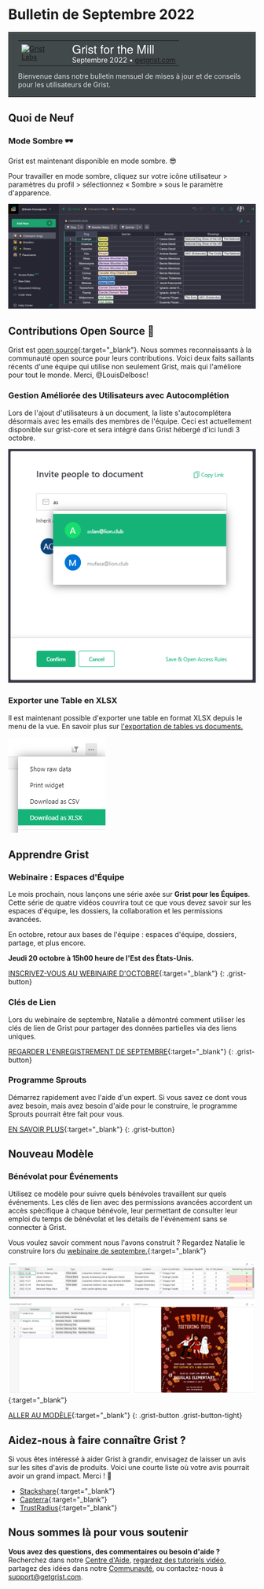 # Bulletin de Septembre 2022

<style>
  /* restaurer certains paramètres par défaut mal remplacés */
  .newsletter-header .table {
    background-color: initial;
    border: initial;
  }
  .newsletter-header .table > tbody > tr > td {
    padding: initial;
    border: initial;
    vertical-align: initial;
  }
  .newsletter-header img.header-img {
    padding: initial;
    max-width: initial;
    display: initial;
    padding: initial;
    line-height: initial;
    background-color: initial;
    border: initial;
    border-radius: initial;
    margin: initial;
  }

  /* copier les styles de la newsletter, avec un préfixe pour une spécificité suffisante */
  .newsletter-header .header {
    border: none;
    padding: 0;
    margin: 0;
  }
  .newsletter-header table > tbody > tr > td.header-image {
    width: 80px;
    padding-right: 16px;
  }
  .newsletter-header table > tbody > tr > td.header-text {
    background-color: #42494B;
    padding: 16px 20px;
  }
  .newsletter-header table.header-top {
    border: none;
    padding: 0;
    margin: 0;
    width: 100%;
  }
  .header-title {
    font-family: Helvetica Neue, Helvetica, Arial, sans-serif;
    font-size: 24px;
    line-height: 28px;
    color: #FFFFFF;
  }
  .header-month {
    color: #FFFFFF;
  }
  .header-welcome {
    margin-top: 12px;
    color: #FFFFFF;
  }
  .newsletter-summary {
    background-color: #e3fff5;
    margin: 0;
    padding: 10px;
  }
  .newsletter-summary-header {
    text-align: center;
    padding-bottom: 10px;
    border-bottom: 1px solid lightgrey;
  }
  .newsletter-summary ul {
    padding-left: 20px;
  }
  .newsletter-summary li {
    margin-bottom: 10px;
  }
  .newsletter-summary li p {
    margin: 0px
  }
</style>
<div class="newsletter-header">
<table class="header" cellpadding="0" cellspacing="0" border="0"><tr>
  <td class="header-text">
    <table class="header-top"><tr>
      <td class="header-image">
        <a href="https://www.getgrist.com">
          <img class="header-img" src="/images/newsletters/grist-labs.png" width="80" height="80" alt="Grist Labs" border="0">
        </a>
      </td>
      <td class="header-top-text">
        <div class="header-title">Grist for the Mill</div>
        <div class="header-month">Septembre 2022
          &#8226; <a href="https://www.getgrist.com/">getgrist.com</a></div>
      </td>
    </tr></table>
    <div class="header-welcome" style="color: #e0e0e0;">
      Bienvenue dans notre bulletin mensuel de mises à jour et de conseils pour les utilisateurs de Grist.
    </div>
  </td>
</tr></table>
</div>

## Quoi de Neuf

### Mode Sombre 🕶

Grist est maintenant disponible en mode sombre. 😎 

Pour travailler en mode sombre, cliquez sur votre icône utilisateur > paramètres du profil > sélectionnez « Sombre » sous le paramètre d'apparence.

![Mode Sombre](../images/newsletters/2022-09/darkmode.png)

## Contributions Open Source 🙏

Grist est [open source](https://github.com/gristlabs/grist-core){:target="\_blank"}. Nous sommes reconnaissants à la communauté open source pour leurs contributions. Voici deux faits saillants récents d'une équipe qui utilise non seulement Grist, mais qui l'améliore pour tout le monde. Merci, @LouisDelbosc!

### Gestion Améliorée des Utilisateurs avec Autocomplétion

Lors de l'ajout d'utilisateurs à un document, la liste s'autocomplétera désormais avec les emails des membres de l'équipe. Ceci est actuellement disponible sur grist-core et sera intégré dans Grist hébergé d'ici lundi 3 octobre. 

![Gestion des Utilisateurs avec Autocomplétion](../images/newsletters/2022-09/team-members-autocomplete.png)

### Exporter une Table en XLSX

Il est maintenant possible d'exporter une table en format XLSX depuis le menu de la vue. En savoir plus sur [l'exportation de tables vs documents.](../exports.md)

![Exporter une Table en XLSX](../images/exports/export-table.png)

## Apprendre Grist

### Webinaire : Espaces d'Équipe

Le mois prochain, nous lançons une série axée sur **Grist pour les Équipes**. Cette série de quatre vidéos couvrira tout ce que vous devez savoir sur les espaces d'équipe, les dossiers, la collaboration et les permissions avancées. 

En octobre, retour aux bases de l'équipe : espaces d'équipe, dossiers, partage, et plus encore.

**Jeudi 20 octobre à 15h00 heure de l'Est des États-Unis.**

[INSCRIVEZ-VOUS AU WEBINAIRE D'OCTOBRE](https://www.getgrist.com/learn-grist-webinar/){:target="\_blank"}
{: .grist-button}

### Clés de Lien

Lors du webinaire de septembre, Natalie a démontré comment utiliser les clés de lien de Grist pour partager des données partielles via des liens uniques.

[REGARDER L'ENREGISTREMENT DE SEPTEMBRE](https://www.youtube.com/watch?v=nF911sOgFsk){:target="\_blank"}
{: .grist-button}

### Programme Sprouts

Démarrez rapidement avec l'aide d'un expert. Si vous savez ce dont vous avez besoin, mais avez besoin d'aide pour le construire, le programme Sprouts pourrait être fait pour vous.

[EN SAVOIR PLUS](https://www.getgrist.com/sprouts-program/){:target="\_blank"}
{: .grist-button}

## Nouveau Modèle

### Bénévolat pour Événements

Utilisez ce modèle pour suivre quels bénévoles travaillent sur quels événements. Les clés de lien avec des permissions avancées accordent un accès spécifique à chaque bénévole, leur permettant de consulter leur emploi du temps de bénévolat et les détails de l'événement sans se connecter à Grist.

Vous voulez savoir comment nous l'avons construit ? Regardez Natalie le construire lors du [webinaire de septembre.](https://www.youtube.com/watch?v=nF911sOgFsk){:target="\_blank"}

[![Bénévolat pour Événements](../images/newsletters/2022-09/event-volunteering.png)](https://templates.getgrist.com/9x8X3naCQmX8/Event-Volunteering){:target="\_blank"}

[ALLER AU MODÈLE](https://templates.getgrist.com/9x8X3naCQmX8/Event-Volunteering){:target="\_blank"}
{: .grist-button .grist-button-tight}

## Aidez-nous à faire connaître Grist ?
Si vous êtes intéressé à aider Grist à grandir, envisagez de laisser un avis sur les sites d'avis de produits. Voici une courte liste où votre avis pourrait avoir un grand impact. Merci ! 🙏

* [Stackshare](https://stackshare.io/getgrist){:target="\_blank"}
* [Capterra](https://www.capterra.com/p/232821/Grist/){:target="\_blank"}
* [TrustRadius](https://www.trustradius.com/products/grist/){:target="\_blank"}

## Nous sommes là pour vous soutenir

**Vous avez des questions, des commentaires ou besoin d'aide ?** Recherchez dans notre [Centre d'Aide](../index.md), [regardez des tutoriels vidéo](https://www.youtube.com/channel/UCx0ioQrrC-bIrkmZ7ZULr0g/playlists), partagez des idées dans notre [Communauté](https://community.getgrist.com), ou contactez-nous à <support@getgrist.com>.
